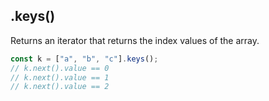 ## .keys()

Returns an iterator that returns the index values of the array.

```js
const k = ["a", "b", "c"].keys();
// k.next().value == 0
// k.next().value == 1
// k.next().value == 2 
```